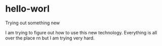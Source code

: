 # hello-worl

Trying out something new

I am trying to figure out how to use this new technology.
Everything is all over the place rn but I am trying very hard.
